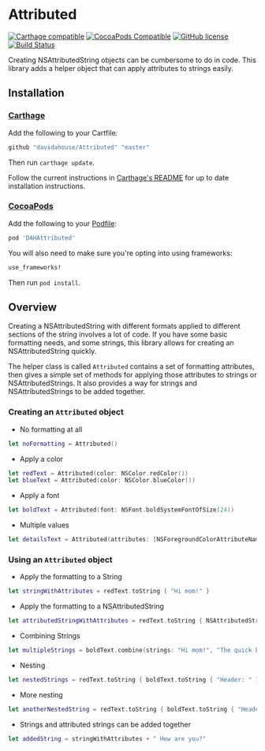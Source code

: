 # Attributed

[![Carthage compatible](https://img.shields.io/badge/Carthage-compatible-4BC51D.svg?style=flat)](https://github.com/Carthage/Carthage)
[![CocoaPods Compatible](https://img.shields.io/cocoapods/v/DAHAttributed.svg)](https://cocoapods.org/pods/DAHAttributed)
[![GitHub license](https://img.shields.io/badge/license-MIT-lightgrey.svg)](./LICENSE.txt)
[![Build Status](https://travis-ci.org/davidahouse/Attributed.svg)](https://travis-ci.org/davidahouse/Attributed)

Creating NSAttributedString objects can be cumbersome to do in code. This library adds a helper object that can apply attributes to strings easily.

## Installation

### [Carthage]

[Carthage]: https://github.com/Carthage/Carthage

Add the following to your Cartfile:

```ruby
github "davidahouse/Attributed" "master"
```

Then run `carthage update`.

Follow the current instructions in [Carthage's README][carthage-installation]
for up to date installation instructions.

[carthage-installation]: https://github.com/Carthage/Carthage/blob/master/README.md

### [CocoaPods]

[CocoaPods]: http://cocoapods.org

Add the following to your [Podfile](http://guides.cocoapods.org/using/the-podfile.html):

```ruby
pod 'DAHAttributed'
```

You will also need to make sure you're opting into using frameworks:

```ruby
use_frameworks!
```

Then run `pod install`.

## Overview

Creating a NSAttributedString with different formats applied to different sections of the string involves
a lot of code. If you have some basic formatting needs, and some strings, this library allows for creating
an NSAttributedString quickly.

The helper class is called `Attributed` contains a set of formatting attributes, then gives a simple set
of methods for applying those attributes to strings or NSAttributedStrings. It also provides a way for
strings and NSAttributedStrings to be added together.

### Creating an `Attributed` object

- No formatting at all

```swift
let noFormatting = Attributed()
```

- Apply a color

```swift
let redText = Attributed(color: NSColor.redColor())
let blueText = Attributed(color: NSColor.blueColor())
```

- Apply a font

```swift
let boldText = Attributed(font: NSFont.boldSystemFontOfSize(24))
```

- Multiple values

```swift
let detailsText = Attributed(attributes: [NSForegroundColorAttributeName: NSColor.greenColor(), NSFontAttributeName: NSFont.systemFontOfSize(18)])
```

### Using an `Attributed` object

- Apply the formatting to a String

```swift
let stringWithAttributes = redText.toString { "Hi mom!" }
```

- Apply the formatting to a NSAttributedString

```swift
let attributedStringWithAttributes = redText.toString { NSAttributedString(string: "The quick brown fox") }
```

- Combining Strings

```swift
let multipleStrings = boldText.combine(strings: "Hi mom!", "The quick brown fox")
```

- Nesting

```swift
let nestedStrings = redText.toString { boldText.toString { "Header: " } + "here are the details" }
```

- More nesting

```swift
let anotherNestedString = redText.toString { boldText.toString { "Header: " } + detailsText.toString { "here are the details" } + blueText.toString{ "@" } }
```

- Strings and attributed strings can be added together

```swift
let addedString = stringWithAttributes + " How are you?"
```
